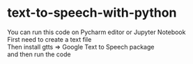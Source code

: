 # text-to-speech-with-python
You can run this code on Pycharm editor or Jupyter Notebook </br>
First need to create a text file </br>
Then install gtts => Google Text to Speech package </br>
and then run the code </br>
